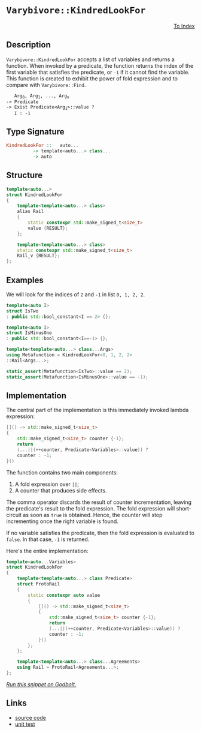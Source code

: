 <!-- Copyright 2024 Feng Mofan
SPDX-License-Identifier: Apache-2.0 -->

# `Varybivore::KindredLookFor`

<p style='text-align: right;'><a href="../../../index.md#list-examinations-3">To Index</a></p>

## Description

`Varybivore::KindredLookFor` accepts a list of variables and returns a function.
When invoked by a predicate, the function returns the index of the first variable that satisfies the predicate, or `-1` if it cannot find the variable.
This function is created to exhibit the power of fold expression and to compare with `Varybivore::Find`.

<pre><code>   Arg<sub>0</sub>, Arg<sub>1</sub>, ..., Arg<sub>n</sub>
-> Predicate
-> Exist Predicate&lt;Arg<sub>I</sub>&gt;::value ?
   I : -1</code></pre>

## Type Signature

```Haskell
KindredLookFor ::   auto...
          -> template<auto...> class...
          -> auto
```

## Structure

```C++
template<auto...>
struct KindredLookFor
{
    template<template<auto...> class>
    alias Rail
    {
        static constexpr std::make_signed_t<size_t>
        value {RESULT};
    };

    template<template<auto...> class>
    static constexpr std::make_signed_t<size_t>
    Rail_v {RESULT};
};
```

## Examples

We will look for the indices of `2` and `-1` in list `0, 1, 2, 2`.

```C++
template<auto I>
struct IsTwo
: public std::bool_constant<I == 2> {};

template<auto I>
struct IsMinusOne
: public std::bool_constant<I==-1> {};

template<template<auto...> class...Args>
using Metafunction = KindredLookFor<0, 1, 2, 2>
::Rail<Args...>;

static_assert(Metafunction<IsTwo>::value == 2);
static_assert(Metafunction<IsMinusOne>::value == -1);
```

## Implementation

The central part of the implementation is this immediately invoked lambda expression:

```C++
[]() -> std::make_signed_t<size_t>
{
    std::make_signed_t<size_t> counter {-1};
    return
    (...||(++counter, Predicate<Variables>::value)) ? 
    counter : -1;
}()
```

The function contains two main components:

1. A fold expression over `||`;
2. A counter that produces side effects.

The comma operator discards the result of counter incrementation, leaving the predicate's result to the fold expression.
The fold expression will short-circuit as soon as `true` is obtained.
Hence, the counter will stop incrementing once the right variable is found.

If no variable satisfies the predicate, then the fold expression is evaluated to `false`. In that case, `-1` is returned.

Here's the entire implementation:

```C++
template<auto...Variables>
struct KindredLookFor
{
    template<template<auto...> class Predicate>
    struct ProtoRail
    {
        static constexpr auto value
        {
            []() -> std::make_signed_t<size_t>
            {
                std::make_signed_t<size_t> counter {-1};
                return
                (...||(++counter, Predicate<Variables>::value)) ? 
                counter : -1;
            }()
        };
    };

    template<template<auto...> class...Agreements>
    using Rail = ProtoRail<Agreements...>;
};
```

[*Run this snippet on Godbolt.*](https://godbolt.org/#z:OYLghAFBqd5QCxAYwPYBMCmBRdBLAF1QCcAaPECAMzwBtMA7AQwFtMQByARg9KtQYEAysib0QXACx8BBAKoBnTAAUAHpwAMvAFYTStJg1DIApACYAQuYukl9ZATwDKjdAGFUtAK4sGIAKzSrgAyeAyYAHI%2BAEaYxCCS/qQADqgKhE4MHt6%2BAdKp6Y4CoeFRLLHxibaY9kUMQgRMxATZPn6B1bWZDU0EJZExcQlJCo3Nrbkdo739ZRXDAJS2qF7EyOwc5gDMYcjeWADUJltuXo60hACex9gmGgCC27v7mEcnyKPoWFQ3d48PBEwLGSBkBxzcTDOqAAdLCAGpNPBMaL0BS/B6jYheBwHADSYXQxEw6GCqFQAGsAGIkP4mADsVgeB2ZB0BwNBmHBbJBTDBJ0hRFh0JuBz2TAUCgOyiJ%2BFEfNuTJZmOxBClxFQRAASkw6H8WUcGXr9UrGo5kKKBKNMKpksQDgLUAcAG5iLycxXGg2M%2B6ez0mfxWfwAEQgCwOAFoRZ8QCAWExyZgAPrpYDhdCJgjg9IALyTma2Cp9vv19O9xeL0dj8aTKbTGazeFz9YLFq8gjiXvDXHpQeOZfLnqJBFWDCNA/1ECF9Lc04g1msaDbgLIauJeDlnJOCOISJRmDRBZjLu8mAWYeOlKOHvHzMX7btIAj3a2/YHPdDY%2BNPb7n%2B/L9p17chyXJAjyfIQlCU4tmKEpCvcwBEkCjAEAehb6l46RGAc2p0G8QZqhqqA4bQ4LwYhbCCAoUG3P%2BDx/t6fwAPQAFSsWx7EcYxTHsQcAAq%2B4oQc7FcQ8LEceJbEif8jxmDsDB7F4hzgmcdBXOi0lAbym4QUQBwAJLqcqOJ6QovEAO6oH8j7JF4KLrgclbRGStCJmgDDTII4J6Xhxz4WYIqlvRAH3Jp4EOvphkEFixkKAAsmEGEAPLhFZBw2XZ5qOc5rmWo0nknAZWy9kVXYBYadLFQxAKgcBJyhdpDrUaKBiwbC9zEMAqF/BhYTAAcsWYI0VBtg4mR4XiBIyqSFLUsQ4IaKQBxcItZgrepMbEaRHVUbCvy0dJ0xmom4pKM0EADUNI11F5pkWTcR6uq8vm%2BQcZgLD%2BGKmuux0SnEBDnYNTDDfJ10FXFCUKMlm7YA9J4%2BUVT7vS%2BHBLLQnD%2BLwfgcFopCoJwM6WNYDkrGsT2yTwpAEJoKNLOSAR0tCWwABwAGx0lsbMaMz7MAJxbPonCSLwLASBoC1YzjeMcLwCggAtVPYyjpBwLAMCICAKwEDZBDkJQaDAnQcQRKwGyqKz4Ys5IBzAMg5pSNCZi8GuRA7ugej8IIIhiOwUgyIIigqOoiukLoy1mcQTDJJwPCo%2BjmPU7jnCJWc2sHKgVAHGbLMW1bNt25IDsHBAHgG/QdrbFwCy8ArWhLBASD68khtkBQECN83IDAFIq00LQy6yxA0QJ9EYRNJc0e8CPzDEJciXRNomAOBPpD6xRBDJbQ4/B1g0ReMAEK0LQsvcLwWBxkY4jb3gRKjU6%2B4J9ai9nBsFNhICaPBxc0QRzPHhYAnUU8AixPqQO%2BxAnJKCDECQwwALhGGpksKgBhOpwjwJgMyiVkiMGXh7YQohxC%2B1wQHNQCdQ76BgSgeclh9B4GiLLSASxUDJDqMfcMnxfKmEJpYMwkswGu3vgwzoi86guAYO4TwbQ9AhDCAMcoQxloFAyAICYfgFFpCUQwWYgx4jLTsMI7oYwWgSNyLomo%2BiBA9GaFouROjbCGJUXoaYViZFzHkUsBQJN1gSFjhwDGpAJa8Clpnc2ltra2yWgXMwRdcCEBIEccmVdKYIKWAgTATAsDxFDKQOmkgtjQj5nSSQGhJBmEkCzMW/gWY8wFhwIWpARZbC4NCFmXAWZMx5kzVpgQuD%2BD5izfxCcpYyzlkkxWdc1b1w1inM4us26oFLkbE2nAmgsCdHScMTBmowKWjzaETScbOxIHgN2y1cFewIdIIhSgSHB10KtcOkcJ4%2BL8QExOHBk5azOGnDOKy1kbK2VhLguz9lFxLk3Mu8SthvWrgg5WDd5ngriLM9uZcQC/PWWKIwQKuALV7v3SgQ9g5TzHsvYlM854LyXiA1eyEN5bxxjvPeB8j7LzPjAy%2BDLr76LvsfA5qgn6AmXm/GoCcv4/0uH/DYONAHAIpmAiBmAoHn1gb1WFSCmAoLQRgrBWMKZnPwT7S5shiFBxxnc8h8DOFWGoV/ehWSmEsM4Gwgg6AOFUIsDwwJfDjkCKyXo0azgICuAcctaRpRtF6EUXUENKR1F1GsfMUxXQLH2OMaooRAb6iGITfIuxvQY1OL6C4iNldlirC8aWj%2BLzBmcHtMQVZ6zNmYr6kCvZ0INDRPwC7SFlcYVjJSWkjJlAfF1Iabs4pdJel0nZiUspkhlqvKGbYEZNclYq3VprbWyKEXN2NmwZZ9bQksAUE6c0TpW0clGE7LtRyTl%2Bzwd7CQRr/bXNNToEA/MHlRxPs8%2BOwcpYfNTunOtLAj0nrPRerSoxQU7ohdsLYiTV113hQsluetYNDFPckZIiZz080TJeggx1D2XLoPiwew9R4z1JVR2e89hHLxpYIOlCdGX7zECykBbKL5StPly2%2B99g6P2QM/IV7YP44zFWPSVACdyyt4PKtIiroEX1VWMvgyCFCoPQZg7BID9WPsIca19pCP0WuMO6mhdD4CMOYZkY%2BjFoxWusJ63G3qsB2vcWYzNojxE5HTWG2RibY2FEyDGqNmQc22P9XUSxRj/OOO87F7NxabGONTQl3RKXw1pdLR48tPtf0DP/bWlZYHT3Okg4CaDEAYndoroh5JpBUnpKGFkj%2Bo6QBmF2VsLY/h/DFJxVzLYdI2nFclpwYZ8sms5LMM0rgUKWZQp5i0sw5S6Q1K2H%2Bib0tRm1x8Y7cbgTJt7ZpqAuI6RnCSCAA%3D)

## Links

- [source code](../../../../conceptrodon/varybivore/kindred_look_for.hpp)
- [unit test](../../../../tests/unit/metafunctions/varybivore/kindred_look_for.test.hpp)
